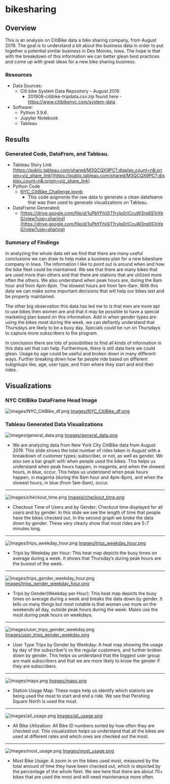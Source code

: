 # bikesharing

## Overview 
This is an analysis on CitiBike data a bike sharing company, from August 2019. The goal is to understand a bit about the business data in order to put together a potential similar business in Des Moines, Iowa. The hope is that with the breakdown of this information we can better glean best practices and come up with great ideas for a new bike sharing business.

### Resources
- Data Sources: 
    - Citi bike System Data Repository – August 2019 
       - 201908-citibike-tripdata.csv.zip found here - https://www.citibikenyc.com/system-data
- Software:
    - Python 3.9.6 
    - Jupyter Notebook
    - Tableau 

## Results

### Generated Code, DataFram, and Tableau. 
- Tableau Story Link [https://public.tableau.com/shared/M3QCQX9PC?:display_count=n&:origin=viz_share_link])https://public.tableau.com/shared/M3QCQX9PC?:display_count=n&:origin=viz_share_link)
- Python Code 
    - [NYC_CitiBike_Challenge.ipynb](NYC_CitiBike_Challenge.ipynb)
        - This code augments the raw data to generate a clean datafeame that was then used to generate visualizations on Tableau.
- DataFrame Generated:
    - [https://drive.google.com/file/d/1uPbYFhi0iTfryIp0rlCcuW3rp6S1nYeG/view?usp=sharing](https://drive.google.com/file/d/1uPbYFhi0iTfryIp0rlCcuW3rp6S1nYeG/view?usp=sharing) 

### Summary of Findings 

In analyzing the whole data set we find that there are many useful conclusions we can draw to help make a business plan for a new bikeshare company in Iowa. The information I like to point out is around when and how the bike fleet could be maintained. We see that there are many bikes that are used more than others and that there are stations that are utilized more often the others. We also understand when peak hours are, during the 8am hour and from 4pm-8pm. The slowest hours are from 1am-6am. With this data we can make some important decisions that will help our bikes last and be properly maintained. 

The other big observation this data has led me to is that men are more apt to use bikes then women are and that it may be possible to have a special marketing plan based on this information. Add in when gender types are using the bikes most during the week, we can defiantly understand that Thursdays are likely to be a busy day. Specials could be run on Thursdays to capture more subscribers to the program. 

In conclusion there are lots of possibilities to find all kinds of information in this data set that can help. Furthermore, there is still data here we could glean. Usage by age could be useful and broken down in many different ways. Further breaking down how far people ride based on different subgroups like, age, user type, and from where they start and end their rides. 


## Visualizations 

### NYC CitiBike DataFrame Head Image 

![Images/NYC_CitiBike_df.png](Images/NYC_CitiBike_df.png)
[Images/NYC_CitiBike_df.png](Images/NYC_CitiBike_df.png)

### Tableau Generated Data Visualizations 

![Images/general_data.png](Images/general_data.png)
[Images/general_data.png](Images/general_data.png)
- We are analyzing data from New York City CitiBike data from August 2019. This slide shows the total number of rides taken in August with a breakdown of customer types; subscriber, or not, as well as gender. We also see a bar graph with when people used the bikes. This helps us understand when peak hours happen, in magenta, and when the slowest hours, in blue, occur. This helps us understand when peak hours happen, in magenta (during the 8am hour and 4pm-8pm), and when the slowest hours, in blue (from 1am-6am), occur.
------------------------------


![Images/checkout_time.png](Images/checkout_time.png)
[Images/checkout_time.png](Images/checkout_time.png)
- Checkout Time of Users and by Gender: Checkout time displayed for all users and by gender. In this slide we see the length of time that people have the bikes checked out. In the second graph we broke the data down by gender. These very clearly show that most rides are 5-7 minutes long.
-------------------------------            


![Images/trips_weekday_hour.png](Images/trips_weekday_hour.png)
[Images/trips_weekday_hour.png](Images/trips_weekday_hour.png)
- Trips by Weekday per Hour: This heat map depicts the busy times on average during a week. It shows that Thursday’s during peak hours are the busiest of the week. 
------------------------------


![Images/trips_gender_weekday_hour.png](Images/trips_gender_weekday_hour.png)
[Images/trips_gender_weekday_hour.png](Images/trips_gender_weekday_hour.png)
- Trips by Gender(Weekday per Hour): This heat map depicts the busy times on average during a week and breaks the data down by gender. It tells us many things but most notable is that woman use more on the weekends all day, outside peak hours during the week. Males use the most during peak hours on weekdays.  
------------------------------


![Images/user_trips_gender_weekday.png](Images/user_trips_gender_weekday.png)
[Images/user_trips_gender_weekday.png](Images/user_trips_gender_weekday.png)
- User Type Trips by Gender by Weekday: A heat map showing the usage by day of the subscriber’s vs the regular customers, and further broken down by gender. This helps us understand that the biggest user group are male subscribers and that we are more likely to know the gender if they are subscribers. 
------------------------------


![Images/maps.png](Images/maps.png)
[Images/maps.png](Images/maps.png)
- Station Usage Map:  These maps help us identify which stations are being used the most to start and end a ride. We see that Pershing Square North is used the most. 
 ------------------------------


![Images/all_usage.png](Images/all_usage.png)
[Images/all_usage.png](Images/all_usage.png)
- All Bike Utilization: All Bike ID numbers sorted by how often they are checked out. This visualization helps us understand that all the bikes are used at different rates and which ones are checked out the most.  
 ------------------------------


![Images/most_usage.png](Images/most_usage.png)
[Images/most_usage.png](Images/most_usage.png)
- Most Bike Usage: A zoom in on the bikes used most, measured by the total amount of time they have been checked out, which is depicted by the percentage of the whole fleet. We see here that there are about 70+ bikes that are used the most and will need maintenance more often. 






